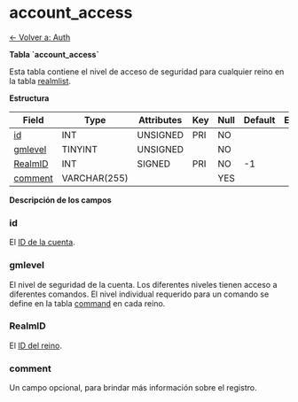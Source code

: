 # account\_access

[<- Volver a: Auth](database-auth.md)

**Tabla \`account\_access\`**

Esta tabla contiene el nivel de acceso de seguridad para cualquier reino en la tabla [realmlist](realmlist).

**Estructura**

| Field        | Type         | Attributes | Key | Null | Default | Extra | Comment |
| ------------ | ------------ | ---------- | --- | ---- | ------- | ----- | ------- |
| [id][1]      | INT          | UNSIGNED   | PRI | NO   |         |       |         |
| [gmlevel][2] | TINYINT      | UNSIGNED   |     | NO   |         |       |         |
| [RealmID][3] | INT          | SIGNED     | PRI | NO   | -1      |       |         |
| [comment][4] | VARCHAR(255) |            |     | YES  |         |       |         |

[1]: #id
[2]: #gmlevel
[3]: #realmid
[4]: #comment

**Descripción de los campos**

### id

El [ID de la cuenta](account#id).

### gmlevel

El nivel de seguridad de la cuenta. Los diferentes niveles tienen acceso a diferentes comandos. El nivel individual requerido para un comando se define en la tabla [command](command) en cada reino.

### RealmID

El [ID del reino](realmlist#id).

### comment

Un campo opcional, para brindar más información sobre el registro.
